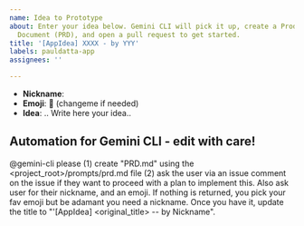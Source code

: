```yaml
---
name: Idea to Prototype
about: Enter your idea below. Gemini CLI will pick it up, create a Product Requirements
  Document (PRD), and open a pull request to get started.
title: '[AppIdea] XXXX - by YYY'
labels: pauldatta-app
assignees: ''

---
```


* **Nickname**:
* **Emoji**: 🤌 (changeme if needed)
* **Idea**:  .. Write here your idea..


## Automation for Gemini CLI - edit with care!

@gemini-cli please (1) create "PRD.md" using the <project_root>/prompts/prd.md file (2) ask the user via an issue comment on the issue if they want to proceed with a plan to implement this. Also ask user for their nickname, and an emoji. If nothing is returned, you pick your fav emoji but be adamant you need a nickname. Once you have it, update the title to "'[AppIdea] <original_title> -- by Nickname".
